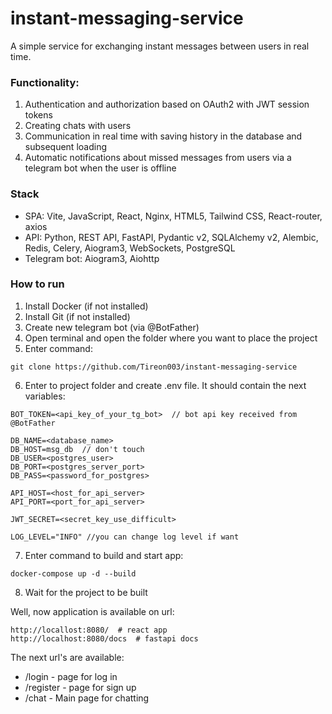 # instant-messaging-service

A simple service for exchanging instant messages between users in real time.

### Functionality:
1. Authentication and authorization based on OAuth2 with JWT session tokens
2. Creating chats with users
3. Communication in real time with saving history in the database and subsequent loading
4. Automatic notifications about missed messages from users via a telegram bot when the user is offline

### Stack
- SPA: Vite, JavaScript, React, Nginx, HTML5, Tailwind CSS, React-router, axios
- API: Python, REST API, FastAPI, Pydantic v2, SQLAlchemy v2, Alembic, Redis, Celery, Aiogram3, WebSockets, PostgreSQL
- Telegram bot: Aiogram3, Aiohttp

### How to run

1. Install Docker (if not installed)
2. Install Git (if not installed)
3. Create new telegram bot (via @BotFather)
4. Open terminal and open the folder where you want to place the project
5. Enter command:
```shell
git clone https://github.com/Tireon003/instant-messaging-service
```
6. Enter to project folder and create .env file. It should contain the next variables:
```editorconfig
BOT_TOKEN=<api_key_of_your_tg_bot>  // bot api key received from @BotFather

DB_NAME=<database_name>
DB_HOST=msg_db  // don't touch
DB_USER=<postgres_user>
DB_PORT=<postgres_server_port>
DB_PASS=<password_for_postgres>

API_HOST=<host_for_api_server>
API_PORT=<port_for_api_server>

JWT_SECRET=<secret_key_use_difficult>

LOG_LEVEL="INFO" //you can change log level if want
```
7. Enter command to build and start app:
```shell
docker-compose up -d --build
```
8. Wait for the project to be built

Well, now application is available on url:
```text
http://locallost:8080/  # react app
http://localhost:8080/docs  # fastapi docs
```
The next url's are available:
 - /login - page for log in
 - /register - page for sign up
 - /chat - Main page for chatting

